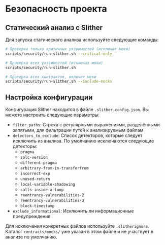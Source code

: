 # Безопасность проекта

## Статический анализ с Slither

Для запуска статического анализа используйте следующие команды:

```bash
# Проверка только критичных уязвимостей (исключая моки)
scripts/security/run-slither.sh --critical-only

# Проверка всех уязвимостей (исключая моки)
scripts/security/run-slither.sh

# Проверка всех контрактов, включая моки
scripts/security/run-slither.sh --include-mocks
```

## Настройка конфигурации

Конфигурация Slither находится в файле `.slither.config.json`. Вы можете настроить следующие параметры:

- `filter_paths`: Строка с регулярными выражениями, разделёнными запятыми, для фильтрации путей к анализируемым файлам
- `detectors_to_exclude`: Список детекторов, которые следует исключить из анализа.
  По умолчанию исключаются следующие детекторы:
  - `pragma`
  - `solc-version`
  - `different-pragma`
  - `arbitrary-from-in-transferfrom`
  - `incorrect-exp`
  - `unused-return`
  - `local-variable-shadowing`
  - `calls-inside-a-loop`
  - `reentrancy-vulnerabilities-2`
  - `reentrancy-vulnerabilities-3`
  - `block-timestamp`
- `exclude_informational`: Исключить ли информационные предупреждения

Для исключения конкретных файлов используйте `.slitherignore`.
Каталог `contracts/mocks/` уже указан в этом файле и не участвует в анализе по умолчанию.
